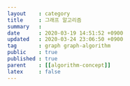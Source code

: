 ```yaml
---
layout    : category
title     : 그래프 알고리즘
summary   : 
date      : 2020-03-19 14:51:52 +0900
updated   : 2020-03-24 23:06:50 +0900
tag       : graph graph-algorithm
public    : true
published : true
parent    : [[algorithm-concept]]
latex     : false
---
```



